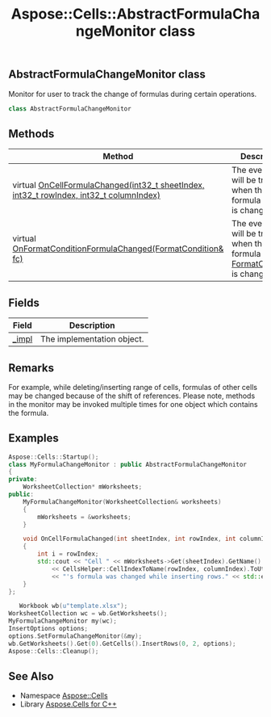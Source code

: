 ﻿---
title: Aspose::Cells::AbstractFormulaChangeMonitor class
linktitle: AbstractFormulaChangeMonitor
second_title: Aspose.Cells for C++ API Reference
description: 'Aspose::Cells::AbstractFormulaChangeMonitor class. Monitor for user to track the change of formulas during certain operations in C++.'
type: docs
weight: 300
url: /cpp/aspose.cells/abstractformulachangemonitor/
---
## AbstractFormulaChangeMonitor class


Monitor for user to track the change of formulas during certain operations.

```cpp
class AbstractFormulaChangeMonitor
```

## Methods

| Method | Description |
| --- | --- |
| virtual [OnCellFormulaChanged(int32_t sheetIndex, int32_t rowIndex, int32_t columnIndex)](./oncellformulachanged/) | The event that will be triggered when the formula in a cell is changed. |
| virtual [OnFormatConditionFormulaChanged(FormatCondition\& fc)](./onformatconditionformulachanged/) | The event that will be triggered when the formula of [FormatCondition](../formatcondition/) is changed. |
## Fields

| Field | Description |
| --- | --- |
| [_impl](./_impl/) | The implementation object. |
## Remarks


For example, while deleting/inserting range of cells, formulas of other cells may be changed because of the shift of references. Please note, methods in the monitor may be invoked multiple times for one object which contains the formula. 

## Examples


```cpp
Aspose::Cells::Startup();
class MyFormulaChangeMonitor : public AbstractFormulaChangeMonitor
{
private:
    WorksheetCollection* mWorksheets;
public:
    MyFormulaChangeMonitor(WorksheetCollection& worksheets)
    {
        mWorksheets = &worksheets;
    }

    void OnCellFormulaChanged(int sheetIndex, int rowIndex, int columnIndex)
    {
        int i = rowIndex;
        std::cout << "Cell " << mWorksheets->Get(sheetIndex).GetName().ToUtf8() << "!"
            << CellsHelper::CellIndexToName(rowIndex, columnIndex).ToUtf8()
            << "'s formula was changed while inserting rows." << std::endl;
    }
};

   Workbook wb(u"template.xlsx");
WorksheetCollection wc = wb.GetWorksheets();
MyFormulaChangeMonitor my(wc);
InsertOptions options;
options.SetFormulaChangeMonitor(&my);
wb.GetWorksheets().Get(0).GetCells().InsertRows(0, 2, options);
Aspose::Cells::Cleanup();
```

## See Also

* Namespace [Aspose::Cells](../)
* Library [Aspose.Cells for C++](../../)
